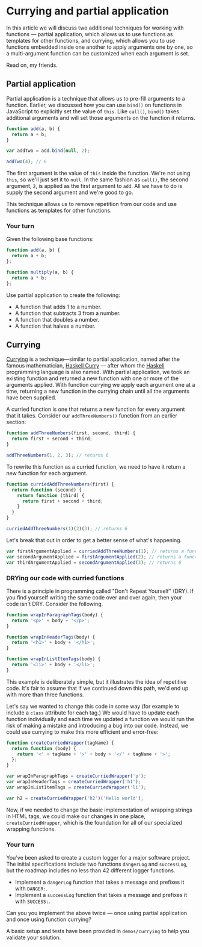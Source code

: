 # Currying and partial application
In this article we will discuss two additional techniques for working with functions — partial application, which allows us to use functions as templates for other functions, and currying, which allows you to use functions embedded inside one another to apply arguments one by one, so a multi-argument function can be customized when each argument is set.

Read on, my friends.

## Partial application

Partial application is a technique that allows us to pre-fill arguments to a function. Earlier, we discussed how you can use `bind()` on functions in JavaScript to explicitly set the value of `this`. Like `call()`, `bind()` takes additional arguments and will set those arguments on the function it returns.

```js
function add(a, b) {
  return a + b;
}

var addTwo = add.bind(null, 2);

addTwo(4); // 6
```

The first argument is the value of `this` inside the function. We're not using `this`, so we'll just set it to `null`. In the same fashion as `call()`, the second argument, `2`, is applied as the first argument to `add`. All we have to do is supply the second argument and we're good to go.

This technique allows us to remove repetition from our code and use functions as templates for other functions.

### Your turn

Given the following base functions:

```js
function add(a, b) {
  return a + b;
};

function multiply(a, b) {
  return a * b;
};
```

Use partial application to create the following:

* A function that adds 1 to a number.
* A function that subtracts 3 from a number.
* A function that doubles a number.
* A function that halves a number.

## Currying

[Currying][] is a technique—similar to partial application, named after the famous mathematician, [Haskell Curry][hc] — after whom the [Haskell][] programming language is also named. With partial application, we took an existing function and returned a new function with one or more of the arguments applied. With function currying we apply each argument one at a time, returning a new function in the currying chain until all the arguments have been supplied.

[Currying]: https://en.wikipedia.org/wiki/Currying
[hc]: https://en.wikipedia.org/wiki/Haskell_Curry
[haskell]: https://www.haskell.org

A curried function is one that returns a new function for every argument that it takes. Consider our `addThreeNumbers()` function from an earlier section:

```js
function addThreeNumbers(first, second, third) {
  return first + second + third;
}

addThreeNumbers(1, 2, 3); // returns 6
```

To rewrite this function as a curried function, we need to have it return a new function for each argument.

```js
function curriedAddThreeNumbers(first) {
  return function (second) {
    return function (third) {
      return first + second + third;
    }
  }
}

curriedAddThreeNumbers(1)(2)(3); // returns 6
```

Let's break that out in order to get a better sense of what's happening.

```js
var firstArgumentApplied = curriedAddThreeNumbers(1); // returns a function
var secondArgumentApplied = firstArgumentApplied(2); // returns a function
var thirdArgumentApplied = secondArgumentApplied(3); // returns 6
```

### DRYing our code with curried functions

There is a principle in programming called "Don't Repeat Yourself" (DRY). If you find yourself writing the same code over and over again, then your code isn't DRY. Consider the following.

```js
function wrapInParagraphTags(body) {
  return '<p>' + body + '</p>';
}

function wrapInHeaderTags(body) {
  return '<h1>' + body + '</h1>';
}

function wrapInListItemTags(body) {
  return '<li>' + body + '</li>';
}
```

This example is deliberately simple, but it illustrates the idea of repetitive code. It's fair to assume that if we continued down this path, we'd end up with more than three functions.

Let's say we wanted to change this code in some way (for example to include a `class` attribute for each tag.) We would have to update each function individually and each time we updated a function we would run the risk of making a mistake and introducing a bug into our code. Instead, we could use currying to make this more efficient and error-free:

```js
function createCurriedWrapper(tagName) {
  return function (body) {
    return '<' + tagName + '>' + body + '</' + tagName + '>';
  };
}

var wrapInParagraphTags = createCurriedWrapper('p');
var wrapInHeaderTags = createCurriedWrapper('h1');
var wrapInListItemTags = createCurriedWrapper('li');

var h2 = createCurriedWrapper('h2')('Hello world');
```

Now, if we needed to change the basic implementation of wrapping strings in HTML tags, we could make our changes in one place, `createCurriedWrapper`, which is the foundation for all of our specialized wrapping functions.

### Your turn

You've been asked to create a custom logger for a major software project. The initial specifications include two functions `dangerLog` and `successLog`, but the roadmap includes no less than 42 different logger functions.

* Implement a `dangerLog` function that takes a message and prefixes it with `DANGER:`.
* Implement a `successLog` function that takes a message and prefixes it with `SUCCESS:`.

Can you you implement the above twice — once using partial application and once using function currying?

A basic setup and tests have been provided in `demos/currying` to help you validate your solution.
